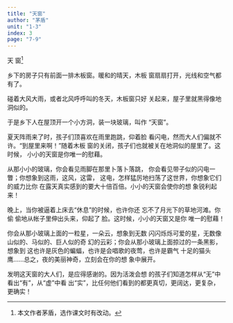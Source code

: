 ```yaml
---
title: "天窗"
author: "茅盾"
unit: "1-3"
index: 3
page: "7-9"
---
```


天 窗[^1]

[^1]: 本文作者茅盾，选作课文时有改动。

乡下的房子只有前面一排木板窗。暖和的晴天，木板
窗扇扇打开，光线和空气都有了。

碰着大风大雨，或者北风呼呼叫的冬天，木板窗只好
关起来，屋子里就黑得像地洞似的。

于是乡下人在屋顶开一个小方洞，装一块玻璃，叫作
“天窗”。

夏天阵雨来了时，孩子们顶喜欢在雨里跑跳，仰着脸
看闪电，然而大人们偏就不许。“到屋里来啊！”随着木板
窗的关闭，孩子们也就被关在地洞似的屋里了。这时候，
小小的天窗是你唯一的慰藉。

从那小小的玻璃，你会看见雨脚在那里卜落卜落跳，
你会看见带子似的闪电一瞥；你想象到这雨，这风，这雷，
这电，怎样猛厉地扫荡了这世界，你想象它们的威力比你
在露天真实感到的要大十倍百倍。小小的天窗会使你的想
象锐利起来！

晚上，当你被逼着上床去“休息”的时候，也许你还
忘不了月光下的草地河滩。你偷
偷地从帐子里伸出头来，仰起了
脸。这时候，小小的天窗又是你
唯一的慰藉！

你会从那小玻璃上面的一粒星，一朵云，想象到无数
闪闪烁烁可爱的星，无数像山似的、马似的、巨人似的奇
幻的云彩；你会从那小玻璃上面掠过的一条黑影，想象到
这也许是灰色的蝙蝠，也许是会唱歌的夜莺，也许是霸气
十足的猫头鹰……总之，夜的美丽神奇，立刻会在你的想
象中展开。

发明这天窗的大人们，是应得感谢的。因为活泼会想
的孩子们知道怎样从“无”中看出“有”，从“虚”中看
出“实”，比任何他们看到的都更真切，更阔达，更复杂，
更确实！
